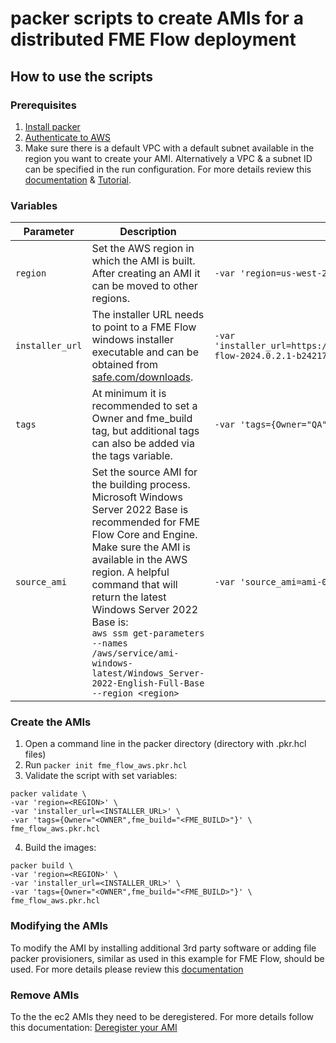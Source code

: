 # packer scripts to create AMIs for a distributed FME Flow deployment
## How to use the scripts
### Prerequisites
1. [Install packer](https://learn.hashicorp.com/tutorials/packer/get-started-install-cli?in=packer/aws-get-started)
2. [Authenticate to AWS](https://learn.hashicorp.com/tutorials/packer/aws-get-started-build-image?in=packer/aws-get-started#authenticate-to-aws)
3. Make sure there is a default VPC with a default subnet available in the region you want to create your AMI. Alternatively a VPC & a subnet ID can be specified in the run configuration. For more details review this [documentation](https://www.packer.io/plugins/builders/amazon/ebs) & [Tutorial](https://learn.hashicorp.com/tutorials/packer/aws-windows-image).
### Variables
|Parameter|Description|Usage example|
|---|---|---|
|`region`|Set the AWS region in which the AMI is built. After creating an AMI it can be moved to other regions.|`-var 'region=us-west-2'`|
|`installer_url`|The installer URL needs to point to a FME Flow windows installer executable and can be obtained from [safe.com/downloads](safe.com/downloads).|`-var 'installer_url=https://downloads.safe.com/fme/2024/win64/fme-flow-2024.0.2.1-b24217-win-x64.exe'`|
|`tags`|At minimum it is recommended to set a Owner and fme_build tag, but additional tags can also be added via the tags variable.|`-var 'tags={Owner="QA",fme_build="22627"}'`|
|`source_ami`|Set the source AMI for the building process. Microsoft Windows Server 2022 Base is recommended for FME Flow Core and Engine. Make sure the AMI is available in the AWS region. A helpful command that will return the latest Windows Server 2022 Base is:<br> `aws ssm get-parameters --names /aws/service/ami-windows-latest/Windows_Server-2022-English-Full-Base --region <region>`| `-var 'source_ami=ami-0174b6693aaeab3f6'`|
### Create the AMIs
1. Open a command line in the packer directory (directory with .pkr.hcl files)
2. Run `packer init fme_flow_aws.pkr.hcl`
3. Validate the script with set variables:
```
packer validate \
-var 'region=<REGION>' \
-var 'installer_url=<INSTALLER_URL>' \
-var 'tags={Owner="<OWNER",fme_build="<FME_BUILD>"}' \
fme_flow_aws.pkr.hcl
```
4. Build the images:
```
packer build \
-var 'region=<REGION>' \
-var 'installer_url=<INSTALLER_URL>' \
-var 'tags={Owner="<OWNER",fme_build="<FME_BUILD>"}' \
fme_flow_aws.pkr.hcl
```
### Modifying the AMIs
To modify the AMI by installing additional 3rd party software or adding file packer provisioners, similar as used in this example for FME Flow, should be used. For more details please review this [documentation](https://www.packer.io/docs/provisioners)

### Remove AMIs
To the the ec2 AMIs they need to be deregistered. For more details follow this documentation: [Deregister your AMI](https://docs.aws.amazon.com/AWSEC2/latest/UserGuide/deregister-ami.htmls)
 

